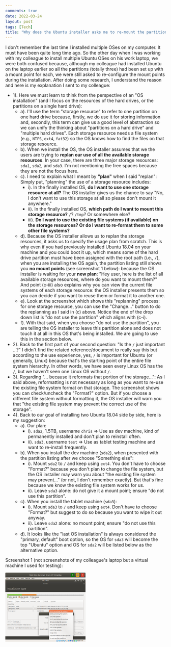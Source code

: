 ```yaml
---
comments: true
date: 2022-03-24
layout: post
tags: [Tech]
title: "Why does the Ubuntu installer asks me to re-mount the partitions even though I had done that in earlier installation?"
---
```


I don't remember the last time I installed multiple OSes on my computer. It must have been quite long time ago. So the other day when I was working with my colleague to install multiple Ubuntu OSes on his work laptop, we were both confused because, although my colleague had installed Ubuntu on the laptop earlier so all the partitions (totally three) had been set up with a mount point for each, we were still asked to re-configure the mount points during the installation. After doing some research, I understand the reason and here is my explanation I sent to my colleague:

- 1). Here we must learn to think from the perspective of an "OS installation" (and I focus on the resources of the hard drives, or the partitions on a single hard drive):
  - a). I'll use the term "storage resource" to refer to one partition on one hard drive because, firstly, we do use it for storing information and, secondly, this term can give us a good level of abstraction so we can unify the thinking about "partitions on a hard drive" and "multiple hard drives". Each storage resource needs a file system (e.g., `NTFS`, `ext4`, `fat32`) so the OS knows how to find the files on that storage resource.
  - b). When we install the OS, the OS installer assumes that we the users are trying to **replan our use of all the available storage resources**. In your case, there are three major storage resources: `sda1`, `sda2`, and `sda3`. I'm not mentioning the free spaces because they are not the focus here.
  - c). I need to explain what I meant by **"plan"** when I said "replan": Simply put, "planning" the use of a storage resource includes:
    - i). In the finally installed OS, **do I want to use one storage resource at all?** The OS installer gives us the chance to say "No, I don't want to use this storage at all so please don't mount it anywhere."
    - ii). In the finally installed OS, **which path do I want to mount this storage resource?** `/`? `/tmp`? Or somewhere else?
    - iii). **Do I want to use the existing file systems (if available) on the storage resources? Or do I want to re-format them to some other file systems?**
  - d). Because the OS installer allows us to replan the storage resources, it asks us to specify the usage plan from scratch. This is why even if you had previously installed Ubuntu 18.04 on your machine and you could boot it up, which means some of the hard drive partition must have been assigned with the root path (i.e., `/`), when you are installing the OS again, the partition listing still shows you **no mount points** (see screenshot 1 below): because the OS installer is waiting for your **new plan**: "Hey user, here is the list of all available storage resources, where do you want to mount them?" And point (c-iii) also explains why you can view the current file systems of each storage resource: the OS installer presents them so you can decide if you want to reuse them or format it to another one.
  - e). Look at the screenshot which shows this "replanning" process: for one storage resource, you can use the "Change..." button to do the replanning as I said in (c) above. Notice the end of the drop down list is "do not use the partition" which aligns with (c-i).
  - f). With that said, when you choose "do not use the partition", you are telling the OS installer to leave this partition alone and does not touch it at all in this OS that's being installed. We are going to use this in the section below.
- 2). Back to the first part of your second question: "Is the `/` just important ...?" I didn't find the related reference/document to really say this but according to the use experience, yes, `/` is important for Ubuntu (or generally, Linux) because that's the starting point of the entire file system hierarchy. In other words, we have seen every Linux OS has the `/`, but we haven't seen one Linux OS without `/`.
- 3). Regarding "... because it reformats that portion of the storage...": As I said above, reformatting is not necessary as long as you want to re-use the existing file system format on that storage. The screenshot shows you can check/uncheck the "Format?" option. But if you choose a different file system without formatting it, the OS installer will warn you that "the existing file system may prevent the correct use of the storage".
- 4). Back to our goal of installing two Ubuntu 18.04 side by side, here is my suggestion:
  - a). Our plan:
    - i). `sda2`, 1.5TB, username `chris` => Use as dev machine, kind of permanently installed and don't plan to reinstall often.
    - ii). `sda3`, username `test` => Use as tablet testing machine and want to re-install frequently.
  - b). When you install the dev machine (`sda2`), when presented with the partition listing after we choose "Something else":
    - i). Mount `sda2` to `/` and keep using `ext4`. You don't have to choose "Format?" because you don't plan to change the file system, but the OS installer may warn you about "the existing file system may prevent..." (or not, I don't remember exactly). But that's fine because we know the existing file system works for us.
    - ii). Leave `sda3` alone: do not give it a mount point; ensure "do not use this partition".
  - c). When you install the tablet machine (`sda3`):
    - i). Mount `sda3` to `/` and keep using `ext4`. Don't have to choose "Format?" but suggest to do so because you want to wipe it out anyway.
    - ii). Leave `sda2` alone: no mount point; ensure "do not use this partition".
  - d). It looks like the "last OS installation" is always considered the "primary, default" boot option, so the OS for `sda3` will become the top "Ubuntu" option and OS for `sda2` will be listed below as the alternative option.

Screenshot 1 (not screenshots of my colleague's laptop but a virtual machine I used for testing):

<img src="https://raw.githubusercontent.com/yaobinwen/yaobinwen.github.io/master/images/2022/03-26/os-installation-replanning.png" alt="No mount points during OS installation" width="50%" height="50%" />
